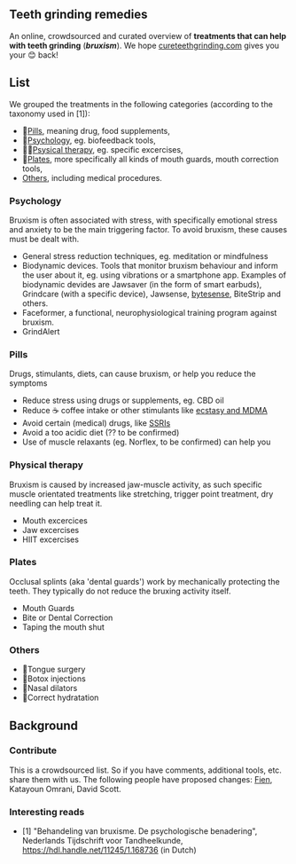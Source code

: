 ## Teeth grinding remedies

An online, crowdsourced and curated overview of **treatments that can help with teeth grinding** (***bruxism***). 
We hope [cureteethgrinding.com](http://cureteethgrinding.com/) gives you your 😊 back!

## List

We grouped the treatments in the following categories (according to the taxonomy used in [1]):
- 💊[Pills](#pills), meaning drug, food supplements, 
- 🧠[Psychology](#psychology), eg. biofeedback tools,
- 🏃‍♀️[Psysical therapy](#physical-therapy), eg. specific excercises,
- 🦷[Plates](#plates), more specifically all kinds of mouth guards, mouth correction tools,
- [Others](#others), including medical procedures.

### Psychology
Bruxism is often associated with stress, with specifically emotional stress and anxiety to be the main triggering factor. To avoid bruxism, these causes must be dealt with.
- General stress reduction techniques, eg. meditation or mindfulness
- Biodynamic devices. Tools that monitor bruxism behaviour and inform the user about it, eg. using vibrations or a smartphone app. Examples of biodynamic devides are Jawsaver (in the form of smart earbuds), Grindcare (with a specific device), Jawsense, [bytesense](https://www.bytesense.us/), BiteStrip and others.
- Faceformer, a functional, neurophysiological training program against bruxism.
- GrindAlert

### Pills
Drugs, stimulants, diets, can cause bruxism, or help you reduce the symptoms
- Reduce stress using drugs or supplements, eg. CBD oil
- Reduce ☕ coffee intake or other stimulants like [ecstasy and MDMA](https://www.spineo.org/ecstasy-mdma-and-bruxism/)
- Avoid certain (medical) drugs, like [SSRIs](https://www.spineo.org/link-between-bruxism-and-selective-serotonin-reuptake-inhibitors-ssris)
- Avoid a too acidic diet (?? to be confirmed)
- Use of muscle relaxants (eg. Norflex, to be confirmed) can help you 

### Physical therapy
Bruxism is caused by increased jaw-muscle activity, as such specific muscle orientated treatments like stretching, trigger point treatment, dry needling can help treat it.
- Mouth excercices	
- Jaw excercises
- HIIT excercises

### Plates
Occlusal splints (aka 'dental guards') work by mechanically protecting the teeth. They typically do not reduce the bruxing activity itself. 
- Mouth Guards
- Bite or Dental Correction	
- Taping the mouth shut

### Others
- 👅Tongue surgery
- 💉Botox injections
- 👃Nasal dilators
- 🌊Correct hydratation


## Background

### Contribute
This is a crowdsourced list. So if you have comments, additional tools, etc. share them with us. The following people have proposed changes: [Fien](https://www.fienjonnaert.be), Katayoun Omrani, David Scott.

### Interesting reads
- [1] "Behandeling van bruxisme. De psychologische benadering", Nederlands Tijdschrift voor Tandheelkunde, https://hdl.handle.net/11245/1.168736 (in Dutch)
